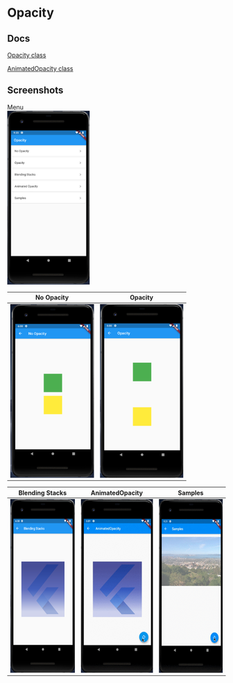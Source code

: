 # Opacity

## Docs

[Opacity class](https://api.flutter.dev/flutter/widgets/Opacity-class.html)

[AnimatedOpacity class](https://api.flutter.dev/flutter/widgets/AnimatedOpacity-class.html)

## Screenshots

Menu  
<img src="./screenshots/Menu.png" height="400" alt="Screenshot"/>

|No Opacity|Opacity|
|-|-|
|<img src="./screenshots/NoOpacity.png" height="400" alt="Screenshot"/>|<img src="./screenshots/Opacity.png" height="400" alt="Screenshot"/>|

|Blending Stacks|AnimatedOpacity|Samples|
|-|-|-|
|<img src="./screenshots/BlendingStacks.png" height="400" alt="Screenshot"/>|<img src="./screenshots/movie/AnimatedOpacity.gif" height="400" alt="Screenshot"/>|<img src="./screenshots/movie/Samples.gif" height="400" alt="Screenshot"/>|
